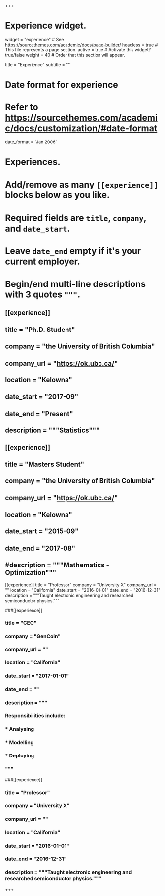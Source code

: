 +++
# Experience widget.
widget = "experience"  # See https://sourcethemes.com/academic/docs/page-builder/
headless = true  # This file represents a page section.
active = true  # Activate this widget? true/false
weight = 40  # Order that this section will appear.

title = "Experience"
subtitle = ""

# Date format for experience
#   Refer to https://sourcethemes.com/academic/docs/customization/#date-format
date_format = "Jan 2006"

# Experiences.
#   Add/remove as many `[[experience]]` blocks below as you like.
#   Required fields are `title`, `company`, and `date_start`.
#   Leave `date_end` empty if it's your current employer.
#   Begin/end multi-line descriptions with 3 quotes `"""`.
## [[experience]]
##  title = "Ph.D. Student"
##  company = "the University of British Columbia"
##  company_url = "https://ok.ubc.ca/"
##  location = "Kelowna"
##  date_start = "2017-09"
##  date_end = "Present"
##  description = """Statistics"""
 
## [[experience]]
##  title = "Masters Student"
##  company = "the University of British Columbia"
##  company_url = "https://ok.ubc.ca/"
##  location = "Kelowna"
##  date_start = "2015-09"
##  date_end = "2017-08"
##  #description = """Mathematics - Optimization"""



 

[[experience]]
  title = "Professor"
  company = "University X"
  company_url = ""
  location = "California"
  date_start = "2016-01-01"
  date_end = "2016-12-31"
  description = """Taught electronic engineering and researched semiconductor physics."""
 




###[[experience]]
 ### title = "CEO"
 ### company = "GenCoin"
 ### company_url = ""
 ### location = "California"
 ### date_start = "2017-01-01"
 ### date_end = ""
 ### description = """
 ### Responsibilities include:
  
 ### * Analysing
 ### * Modelling
 ### * Deploying
 ### """

###[[experience]]
 ### title = "Professor"
 ### company = "University X"
 ### company_url = ""
 ### location = "California"
 ### date_start = "2016-01-01"
 ### date_end = "2016-12-31"
 ### description = """Taught electronic engineering and researched semiconductor physics."""
 


+++

